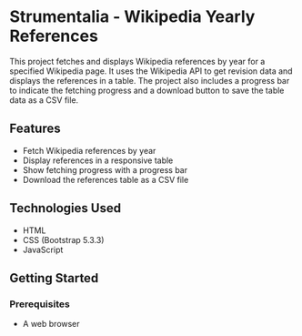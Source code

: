 # Strumentalia - Wikipedia Yearly References

This project fetches and displays Wikipedia references by year for a specified Wikipedia page. It uses the Wikipedia API to get revision data and displays the references in a table. The project also includes a progress bar to indicate the fetching progress and a download button to save the table data as a CSV file.

## Features

- Fetch Wikipedia references by year
- Display references in a responsive table
- Show fetching progress with a progress bar
- Download the references table as a CSV file

## Technologies Used

- HTML
- CSS (Bootstrap 5.3.3)
- JavaScript

## Getting Started

### Prerequisites

- A web browser
